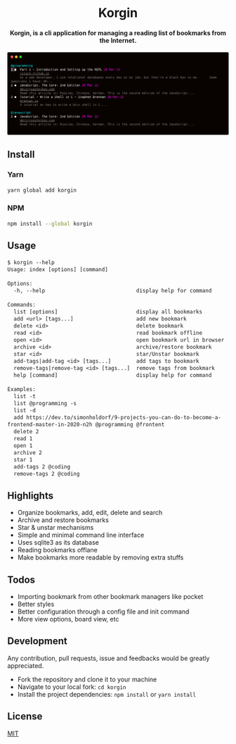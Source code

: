<h1 align="center">
  Korgin
</h1>

<h4 align="center">
  Korgin, is a cli application for managing a reading list of bookmarks from the Internet.
</h4>

<div align="center">
  <img alt="screenshot" src="./screenshot.png"/>
</div>

## Install

### Yarn

```bash
yarn global add korgin
```

### NPM

```bash
npm install --global korgin
```

## Usage

```
$ korgin --help
Usage: index [options] [command]

Options:
  -h, --help                             display help for command

Commands:
  list [options]                         display all bookmarks
  add <url> [tags...]                    add new bookmark
  delete <id>                            delete bookmark
  read <id>                              read bookmark offline
  open <id>                              open bookmark url in browser
  archive <id>                           archive/restore bookmark
  star <id>                              star/Unstar bookmark
  add-tags|add-tag <id> [tags...]        add tags to bookmark
  remove-tags|remove-tag <id> [tags...]  remove tags from bookmark
  help [command]                         display help for command

Examples:
  list -t
  list @programming -s
  list -d
  add https://dev.to/simonholdorf/9-projects-you-can-do-to-become-a-frontend-master-in-2020-n2h @programming @frontent
  delete 2
  read 1
  open 1
  archive 2
  star 1
  add-tags 2 @coding
  remove-tags 2 @coding
```

## Highlights
- Organize bookmarks, add, edit, delete and search
- Archive and restore bookmarks
- Star & unstar mechanisms
- Simple and minimal command line interface
- Uses sqlite3 as its database
- Reading bookmarks offlane
- Make bookmarks more readable by removing extra stuffs

## Todos
- Importing bookmark from other bookmark managers like pocket
- Better styles
- Better configuration through a config file and init command
- More view options, board view, etc

## Development

Any contribution, pull requests, issue and feedbacks would be greatly appreciated.

- Fork the repository and clone it to your machine
- Navigate to your local fork: `cd korgin`
- Install the project dependencies: `npm install` or `yarn install`

## License

[MIT](https://github.com/majidsajadi/korgin/blob/master/license)